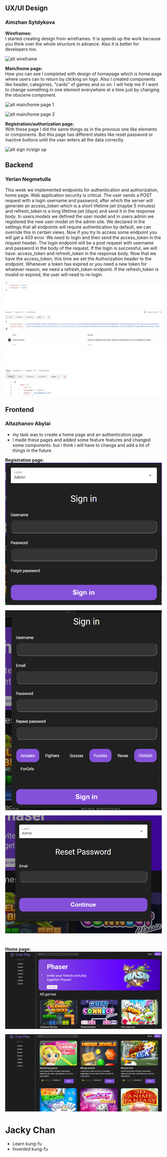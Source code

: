## UX/UI Design
### Aimzhan Sytdykova

**Wireframes:**\
I started creating design from wireframes. It is speeds up the work because you think over the whole structure in advance. Also it is better for developers too.

![alt wireframe](https://github.com/SuleymanDemirelKazakhstan/diploma-project-graduaders/blob/main/Design/wireframe1.png?raw=true)

**Main/home page:**\
How you can see I completed with design of homepage which is home page where users can to return by clicking on logo. Also I created components like header, categories, "cards" of games and so on. I will help me if I want to change something in one element everywhere at a time just by changing the obscene component.

![alt main/home page 1](https://github.com/SuleymanDemirelKazakhstan/diploma-project-graduaders/blob/main/Design/main_home1.png?raw=true)

![alt main/home page 2](https://github.com/SuleymanDemirelKazakhstan/diploma-project-graduaders/blob/main/Design/main_home2.png?raw=true)

**Registration/authorization page:**\
With these page I did the same things as in the previous one like elements or components. But this page has different states like reset password or inactive buttons until the user enters all the data correctly.

![alt sign in/sign up](https://github.com/SuleymanDemirelKazakhstan/diploma-project-graduaders/blob/main/Design/sign_in_up.png?raw=true)

## Backend
### Yerlan Negmetulla
This week we implemented endpoints for authentication and authorization, home page. Web application security is critical. The user sends a POST request with a login username and password, after which the server will generate an access_token which is a short lifetime jwt (maybe 5 minutes) and refresh_token is a long lifetime jwt (days) and send it in the response body.
In users.models we defined the user model and in users.admin we registered the new user model on the admin site.
We declared in the settings that all endpoints will require authentication by default, we can override this in certain views. Now if you try to access some endpoint you will get a 403 error. We need to login and then send the access_token in the request header.
The login endpoint will be a post request with username and password in the body of the request. If the login is successful, we will have: access_token and refresh_token in the response body.
Now that we have the access_token, this time we set the Authorization header to the endpoint.
Whenever a token has expired or you need a new token for whatever reason, we need a refresh_token endpoint.
If the refresh_token is invalid or expired, the user will need to re-login.

![image](/Proposal/Backend/1.png)
![image](/Proposal/Backend/2.png)


## Frontend
### Altazhanov Abylai
* my task was to create a home page and an authentication page
* I made these pages and added some feature  features and changed some components.
  but i think i will have to change and add a lot of things in the future
  



**Registration page:**\
![layouts](week5/auth1.PNG)

![layouts](week5/auth2.PNG)

![layouts](week5/auth3.PNG)

#

**Home page:**\
![layouts](week5/homepage.PNG)

![layouts](week5/homepage2.PNG)

# Jacky Chan
* Learn kung-fu
* Invented kung-fu
